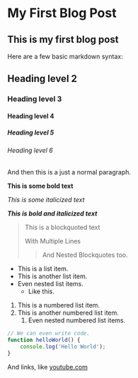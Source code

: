 <!-- {"title": "Welcome", "slug": "welcome", "date": "2025-06-5"}-->

# My First Blog Post

## This is my first blog post

Here are a few basic markdown syntax:

## Heading level 2

### Heading level 3

#### Heading level 4

##### Heading level 5

###### Heading level 6

And then this is a just a normal paragraph.

**This is some bold text**

_This is some italicized text_

**_This is bold and italicized text_**

> This is a blockquoted text
>
> With Multiple Lines
>
> > And Nested Blockquotes too.

- This is a list item.
- This is another list item.
- Even nested list items.
  - Like this.

1. This is a numbered list item.
2. This is another numbered list item.
   1. Even nested numbered list items.

```ts
// We can even write code.
function helloWorld() {
	console.log('Hello World');
}
```

And links, like [youtube.com](https://www.youtube.com/)
